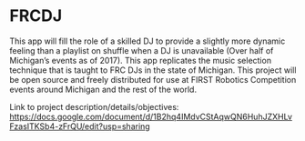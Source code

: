 # FRCDJ

This app will fill the role of a skilled DJ to provide a slightly more dynamic feeling than a playlist on shuffle when a DJ is unavailable (Over half of Michigan’s events as of 2017). This app replicates the music selection technique that is taught to FRC DJs in the state of Michigan. This project will be open source and freely distributed for use at FIRST Robotics Competition events around Michigan and the rest of the world.

Link to project description/details/objectives: https://docs.google.com/document/d/1B2hq4IMdvCStAqwQN6HuhJZXHLvFzasITKSb4-zFrQU/edit?usp=sharing
